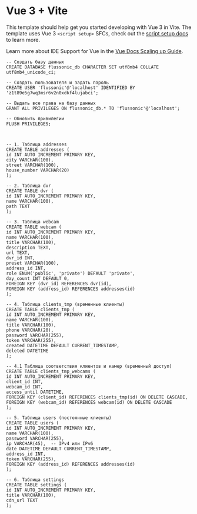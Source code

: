 # Vue 3 + Vite

This template should help get you started developing with Vue 3 in Vite. The template uses Vue 3 `<script setup>` SFCs, check out the [script setup docs](https://v3.vuejs.org/api/sfc-script-setup.html#sfc-script-setup) to learn more.

Learn more about IDE Support for Vue in the [Vue Docs Scaling up Guide](https://vuejs.org/guide/scaling-up/tooling.html#ide-support).

```
-- Создать базу данных
CREATE DATABASE flussonic_db CHARACTER SET utf8mb4 COLLATE utf8mb4_unicode_ci;

-- Создать пользователя и задать пароль
CREATE USER 'flussonic'@'localhost' IDENTIFIED BY 'z1t89e5g7wq3msr6v2n0xdkf4lujabci';

-- Выдать все права на базу данных
GRANT ALL PRIVILEGES ON flussonic_db.* TO 'flussonic'@'localhost';

-- Обновить привилегии
FLUSH PRIVILEGES;



-- 1. Таблица addresses
CREATE TABLE addresses (
id INT AUTO_INCREMENT PRIMARY KEY,
city VARCHAR(100),
street VARCHAR(100),
house_number VARCHAR(20)
);

-- 2. Таблица dvr
CREATE TABLE dvr (
id INT AUTO_INCREMENT PRIMARY KEY,
name VARCHAR(100),
path TEXT
);

-- 3. Таблица webcam
CREATE TABLE webcam (
id INT AUTO_INCREMENT PRIMARY KEY,
name VARCHAR(100),
title VARCHAR(100),
description TEXT,
url TEXT,
dvr_id INT,
preset VARCHAR(100),
address_id INT,
role ENUM('public', 'private') DEFAULT 'private',
day_count INT DEFAULT 0,
FOREIGN KEY (dvr_id) REFERENCES dvr(id),
FOREIGN KEY (address_id) REFERENCES addresses(id)
);

-- 4. Таблица clients_tmp (временные клиенты)
CREATE TABLE clients_tmp (
id INT AUTO_INCREMENT PRIMARY KEY,
name VARCHAR(100),
title VARCHAR(100),
phone VARCHAR(20),
password VARCHAR(255),
token VARCHAR(255),
created DATETIME DEFAULT CURRENT_TIMESTAMP,
deleted DATETIME
);

-- 4.1 Таблица соответствия клиентов и камер (временный доступ)
CREATE TABLE clients_tmp_webcams (
id INT AUTO_INCREMENT PRIMARY KEY,
client_id INT,
webcam_id INT,
access_until DATETIME,
FOREIGN KEY (client_id) REFERENCES clients_tmp(id) ON DELETE CASCADE,
FOREIGN KEY (webcam_id) REFERENCES webcam(id) ON DELETE CASCADE
);

-- 5. Таблица users (постоянные клиенты)
CREATE TABLE users (
id INT AUTO_INCREMENT PRIMARY KEY,
name VARCHAR(100),
password VARCHAR(255),
ip VARCHAR(45),  -- IPv4 или IPv6
date DATETIME DEFAULT CURRENT_TIMESTAMP,
address_id INT,
token VARCHAR(255),
FOREIGN KEY (address_id) REFERENCES addresses(id)
);

-- 6. Таблица settings
CREATE TABLE settings (
id INT AUTO_INCREMENT PRIMARY KEY,
title VARCHAR(100),
cdn_url TEXT
);

```
